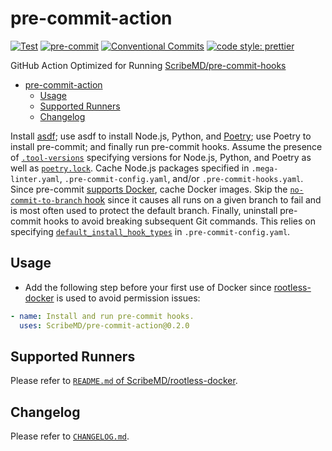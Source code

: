 # pre-commit-action

[![Test](https://github.com/ScribeMD/pre-commit-action/workflows/Test/badge.svg)](https://github.com/ScribeMD/pre-commit-action/actions/workflows/test.yaml)
[![pre-commit](https://img.shields.io/badge/pre--commit-enabled-brightgreen?logo=pre-commit&logoColor=white)](https://github.com/pre-commit/pre-commit)
[![Conventional Commits](https://img.shields.io/badge/Conventional%20Commits-1.0.0-yellow.svg?style=flat-square)](https://conventionalcommits.org)
[![code style: prettier](https://img.shields.io/badge/code_style-prettier-ff69b4.svg?style=flat-square)](https://github.com/prettier/prettier)

GitHub Action Optimized for Running
[ScribeMD/pre-commit-hooks](https://github.com/ScribeMD/pre-commit-hooks/)

<!--TOC-->

- [pre-commit-action](#pre-commit-action)
  - [Usage](#usage)
  - [Supported Runners](#supported-runners)
  - [Changelog](#changelog)

<!--TOC-->

Install [asdf](https://asdf-vm.com/); use asdf to install Node.js, Python, and
[Poetry](https://python-poetry.org/); use Poetry to install
pre-commit; and finally run pre-commit hooks. Assume the presence of
[`.tool-versions`](https://asdf-vm.com/manage/configuration.html#tool-versions)
specifying versions for Node.js, Python, and Poetry as well as
[`poetry.lock`](https://python-poetry.org/docs/basic-usage/#installing-with-poetrylock).
Cache Node.js packages specified in `.mega-linter.yaml`,
`.pre-commit-config.yaml`, and/or `.pre-commit-hooks.yaml`.
Since pre-commit [supports Docker](https://pre-commit.com/#docker_image), cache
Docker images. Skip the
[`no-commit-to-branch` hook](https://github.com/pre-commit/pre-commit-hooks#no-commit-to-branch)
since it causes all runs on a given branch to fail and is most often used to
protect the default branch. Finally, uninstall pre-commit hooks to avoid
breaking subsequent Git commands. This relies on specifying
[`default_install_hook_types`](https://pre-commit.com/#top_level-default_install_hook_types)
in `.pre-commit-config.yaml`.

## Usage

- Add the following step before your first use of Docker since
  [rootless-docker](https://github.com/ScribeMD/rootless-docker) is used to avoid
  permission issues:

```yaml
- name: Install and run pre-commit hooks.
  uses: ScribeMD/pre-commit-action@0.2.0
```

## Supported Runners

Please refer to
[`README.md` of ScribeMD/rootless-docker](https://github.com/ScribeMD/rootless-docker#supported-runners).

## Changelog

Please refer to [`CHANGELOG.md`](CHANGELOG.md).
